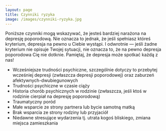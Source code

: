 ```yaml
---
layout: page
title: Czynniki ryzyka
image: /images/czynniki-ryzyka.jpg
---
```

Poniższe czynniki mogą wskazywać, że jesteś bardziej narażona na depresję poporodową. Nie oznacza to jednak, że jeśli spełniasz któreś kryterium, depresja na pewno u Ciebie wystąpi. I odwrotnie — jeśli żadne kryterium nie opisuje Twojej sytuacji, nie oznacza to, że na pewno depresja poporodowa Cię nie dotknie. Pamiętaj, że depresja może spotkać każdą z nas!

- Wcześniejsze trudności psychiczne, szczególnie dotyczy to przebytej wcześniej depresji (zwłaszcza depresji poporodowej) oraz zaburzeń afektywnych-dwubiegunowych 
- Trudności psychiczne w czasie ciąży
- Historia chorób psychicznych w rodzinie (zwłaszcza, jeśli ktoś w rodzinie cierpiał na depresję poporodową)
- Traumatyczny poród
- Małe wsparcie ze strony partnera lub bycie samotną matką
- Brak wsparcia ze strony rodziny lub przyjaciół
- Niedawne stresujące wydarzenia tj. utrata kogoś bliskiego, zmiana miejsca zamieszkania
